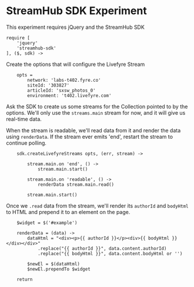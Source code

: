 # StreamHub SDK Experiment

This experiment requires jQuery and the StreamHub SDK

    require [
        'jquery'
        'streamhub-sdk'
    ], ($, sdk) ->

Create the options that will configure the Livefyre Stream

        opts =
            network: 'labs-t402.fyre.co'
            siteId: '303827'
            articleId: 'sxsw_photos_0'
            environment: 't402.livefyre.com'

Ask the SDK to create us some streams for the Collection pointed to by the options. We'll only use the `streams.main` stream for now, and it will give us real-time data.

When the stream is readable, we'll read data from it and render the data using `renderData`. If the stream ever emits 'end', restart the stream to continue polling.

        sdk.createLivefyreStreams opts, (err, stream) ->
            
            stream.main.on 'end', () ->
                stream.main.start()

            stream.main.on 'readable', () ->
                renderData stream.main.read()

            stream.main.start()

Once we `.read` data from the stream, we'll render its `authorId` and `bodyHtml` to HTML and prepend it to an element on the page.

        $widget = $('#example')

        renderData = (data) ->
            dataHtml = "<div><p>{{ authorId }}</p><div>{{ bodyHtml }}</div></div>"
                .replace("{{ authorId }}", data.content.authorId)
                .replace("{{ bodyHtml }}", data.content.bodyHtml or '')

            $newEl = $(dataHtml)
            $newEl.prependTo $widget

        return